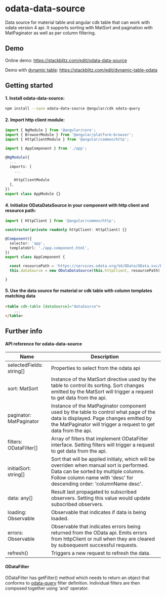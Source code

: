 # odata-data-source

Data source for material table and angular cdk table that can work with odata version 4 api. It supports sorting with MatSort and pagination with MatPaginator as well as per column filtering.

## Demo

Online demo: https://stackblitz.com/edit/odata-data-source

Demo with [dynamic table](https://www.npmjs.com/package/material-dynamic-table): https://stackblitz.com/edit/dynamic-table-odata

## Getting started

#### 1. Install odata-data-source:

```bash
npm install --save odata-data-source @angular/cdk odata-query
```

#### 2. Import http client module:

```ts
import { NgModule } from '@angular/core';
import { BrowserModule } from '@angular/platform-browser';
import { HttpClientModule } from '@angular/common/http';

import { AppComponent } from './app';

@NgModule({
  ...
  imports: [
    ...

    HttpClientModule
  ],
})
export class AppModule {}
```

#### 4. Initialize ODataDataSource in your component with http client and resource path:

```ts
import { HttpClient } from '@angular/common/http';

constructor(private readonly httpClient: HttpClient) {}

@Component({
  selector: 'app',
  templateUrl: './app.component.html',
})
export class AppComponent {

  const resourcePath = 'https://services.odata.org/V4/OData/OData.svc/Products';
  this.dataSource = new ODataDataSource(this.httpClient, resourcePath);

}
```

#### 5. Use the data source for material or cdk table with column templates matching data

```html
<table cdk-table [dataSource]="dataSource">
    ...
</table>
```

## Further info

#### API reference for odata-data-source

| Name         | Description                                                                                          |
|--------------|------------------------------------------------------------------------------------------------------|
| selectedFields: string[]     | Properties to select from the odata api                                              |
| sort: MatSort                | Instance of the MatSort directive used by the table to control its sorting. Sort changes emitted by the MatSort will trigger a request to get data from the api.                                           |
| paginator: MatPaginator      | Instance of the MatPaginator component used by the table to control what page of the data is displayed. Page changes emitted by the MatPaginator will trigger a request to get data from the api.          |
| filters: ODataFilter[]       | Array of filters that implement ODataFilter interface. Setting filters will trigger a request to get data from the api.                                                                                    |
| initialSort: string[]        | Sort that will be applied initialy, which will be overriden when manual sort is performed. Data can be sorted by multiple columns. Follow column name with 'desc' for descending order: 'columnName desc'. |
| data: any[]                  | Result last propagated to subscribed observers. Setting this value would update subscribed observers. |
| loading: Observable<boolean> | Observable that indicates if data is being loaded.                                   |
| errors: Observable<any>      | Observable that indicates errors being returned from the OData api. Emits errors from httpClient or null when they are cleared by subsequesnt successful requests.                                         |
| refresh()                    | Triggers a new request to refresh the data. |


#### ODataFilter

ODataFilter has getFilter() method which needs to return an object that conforms to [odata-query](https://www.npmjs.com/package/odata-query#filtering) filter definition. Individual filters are then composed together using 'and' operator.